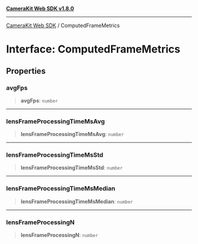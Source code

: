[**CameraKit Web SDK v1.8.0**](../README.md)

***

[CameraKit Web SDK](../globals.md) / ComputedFrameMetrics

# Interface: ComputedFrameMetrics

## Properties

### avgFps

> **avgFps**: `number`

***

### lensFrameProcessingTimeMsAvg

> **lensFrameProcessingTimeMsAvg**: `number`

***

### lensFrameProcessingTimeMsStd

> **lensFrameProcessingTimeMsStd**: `number`

***

### lensFrameProcessingTimeMsMedian

> **lensFrameProcessingTimeMsMedian**: `number`

***

### lensFrameProcessingN

> **lensFrameProcessingN**: `number`
